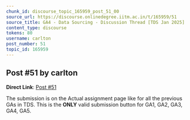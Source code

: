 ```yaml
---
chunk_id: discourse_topic_165959_post_51_00
source_url: https://discourse.onlinedegree.iitm.ac.in/t/165959/51
source_title: GA4 - Data Sourcing - Discussion Thread [TDS Jan 2025]
content_type: discourse
tokens: 80
username: carlton
post_number: 51
topic_id: 165959
---
```


## Post #51 by carlton

**Direct Link**: [Post #51](https://discourse.onlinedegree.iitm.ac.in/t/165959/51)

The submission is on the Actual assignment page like for all the previous GAs in TDS. This is the **ONLY** valid submission button for GA1, GA2, GA3, GA4, GA5.
